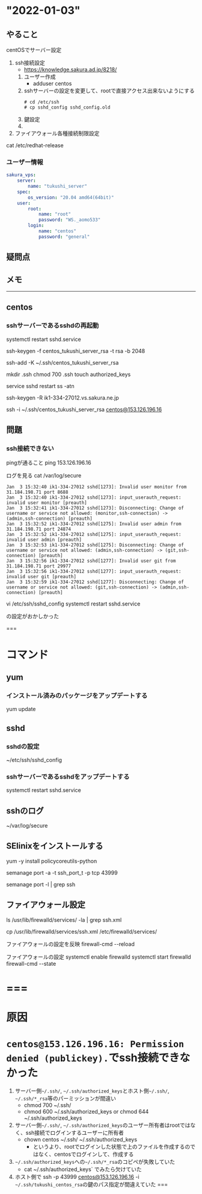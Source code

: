 # "2022-01-03"
## やること
centOSでサーバー設定
1. ssh接続設定
    - https://knowledge.sakura.ad.jp/8218/
    1. ユーザー作成
        - adduser centos
    1. sshサーバーの設定を変更して、rootで直接アクセス出来ないようにする
        ```
        # cd /etc/ssh
        # cp sshd_config sshd_config.old
        ```
    1. 鍵設定
    1. 
1. ファイアウォール各種接続制限設定


cat /etc/redhat-release

### ユーザー情報
```yml
sakura_vps:
    server:
        name: "tukushi_server"
    spec:
        os_version: "20.04 amd64(64bit)"
    user:
        root:
            name: "root"
            password: "WS._aomo533"
        login:
            name: "centos"
            password: "general"
```
## 疑問点
## メモ

---
## centos
### sshサーバーであるsshdの再起動
systemctl restart sshd.service


ssh-keygen -f centos_tukushi_server_rsa -t rsa -b 2048

ssh-add -K ~/.ssh/centos_tukushi_server_rsa

mkdir .ssh
chmod 700 .ssh
touch authorized_keys

service sshd restart
ss -atn



ssh-keygen -R ik1-334-27012.vs.sakura.ne.jp

ssh -i ~/.ssh/centos_tukushi_server_rsa centos@153.126.196.16


## 問題
### ssh接続できない
pingが通ること
ping 153.126.196.16

ログを見る
cat /var/log/secure
```
Jan  3 15:32:40 ik1-334-27012 sshd[1273]: Invalid user monitor from 31.184.198.71 port 8688
Jan  3 15:32:40 ik1-334-27012 sshd[1273]: input_userauth_request: invalid user monitor [preauth]
Jan  3 15:32:41 ik1-334-27012 sshd[1273]: Disconnecting: Change of username or service not allowed: (monitor,ssh-connection) -> (admin,ssh-connection) [preauth]
Jan  3 15:32:52 ik1-334-27012 sshd[1275]: Invalid user admin from 31.184.198.71 port 24874
Jan  3 15:32:52 ik1-334-27012 sshd[1275]: input_userauth_request: invalid user admin [preauth]
Jan  3 15:32:53 ik1-334-27012 sshd[1275]: Disconnecting: Change of username or service not allowed: (admin,ssh-connection) -> (git,ssh-connection) [preauth]
Jan  3 15:32:56 ik1-334-27012 sshd[1277]: Invalid user git from 31.184.198.71 port 29977
Jan  3 15:32:56 ik1-334-27012 sshd[1277]: input_userauth_request: invalid user git [preauth]
Jan  3 15:32:59 ik1-334-27012 sshd[1277]: Disconnecting: Change of username or service not allowed: (git,ssh-connection) -> (admin,ssh-connection) [preauth]
```

vi /etc/ssh/sshd_config
systemctl restart sshd.service

の設定がおかしかった


===
# コマンド
## yum
### インストール済みのパッケージをアップデートする
yum update

## sshd
### sshdの設定
~/etc/ssh/sshd_config

### sshサーバーであるsshdをアップデートする
systemctl restart sshd.service

## sshのログ
~/var/log/secure

## SElinixをインストールする
yum -y install policycoreutils-python

semanage port -a -t ssh_port_t -p tcp 43999

semanage port -l | grep ssh

## ファイアウォール設定
ls /usr/lib/firewalld/services/ -la | grep ssh.xml

cp /usr/lib/firewalld/services/ssh.xml /etc/firewalld/services/

ファイアウォールの設定を反映
firewall-cmd --reload 

ファイアウォールの設定
systemctl enable firewalld
systemctl start firewalld
firewall-cmd --state

===
===
# 原因
# `centos@153.126.196.16: Permission denied (publickey).`でssh接続できなかった

1. サーバー側`~/.ssh/`, `~/.ssh/authorized_keys`とホスト側`~/.ssh/`, `~/.ssh/*_rsa`等のパーミッションが間違い
    - chmod 700 ~/.ssh/
    - chmod 600 ~/.ssh/authorized_keys or chmod 644 ~/.ssh/authorized_keys
1. サーバー側`~/.ssh/`, `~/.ssh/authorized_keys`のユーザー所有者はrootではなく、ssh接続でログインするユーザーに所有者
    - chown centos ~/.ssh/ ~/.ssh/authorized_keys
        - というより、rootでログインした状態で上のファイルを作成するのではなく、centosでログインして、作成する
1. `~/.ssh/authorized_keys`への`~/.ssh/*_rsa`のコピペが失敗していた
    - cat ~/.ssh/authorized_keys` でみたら欠けていた
1. ホスト側で ssh -p 43999 centos@153.126.196.16 -i `~/.ssh/tukushi_centos_rsa`の鍵のパス指定が間違えていた
===

